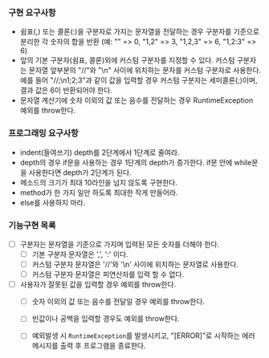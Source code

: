 ### 구현 요구사항
- 쉼표(,) 또는 콜론(:)을 구분자로 가지는 문자열을 전달하는 경우 구분자를 기준으로 분리한 각 숫자의 합을 반환 (예: "" => 0, "1,2" => 3, "1,2,3" => 6, "1,2:3" => 6)
- 앞의 기본 구분자(쉼표, 콜론)외에 커스텀 구분자를 지정할 수 있다. 커스텀 구분자는 문자열 앞부분의 "//"와 "\n" 사이에 위치하는 문자를 커스텀 구분자로 사용한다. 예를 들어 "//;\n1;2;3"과 같이 값을 입력할 경우 커스텀 구분자는 세미콜론(;)이며, 결과 값은 6이 반환되어야 한다.
- 문자열 계산기에 숫자 이외의 값 또는 음수를 전달하는 경우 RuntimeException 예외를 throw한다.


### 프로그래밍 요구사항
- indent(들여쓰기) depth를 2단계에서 1단계로 줄여라.
- depth의 경우 if문을 사용하는 경우 1단계의 depth가 증가한다. if문 안에 while문을 사용한다면 depth가 2단계가 된다.
- 메소드의 크기가 최대 10라인을 넘지 않도록 구현한다.
- method가 한 가지 일만 하도록 최대한 작게 만들어라.
- else를 사용하지 마라.


### 기능구현 목록
- [ ] 구분자는 문자열을 기준으로 가지며 입력된 모든 숫자를 더해야 한다.
    - [ ] 기본 구분자 문자열은 ',', ':' 이다.
    - [ ] 커스텀 구분자 문자열은 '//'와 '\n' 사이에 위치하는 문자열로 사용한다.
    - [ ] 커스텀 구분자 문자열은 피연산자를 입력 할 수 없다.
- [ ] 사용자가 잘못된 값을 입력할 경우 예외를 throw한다.
    - [ ] 숫자 이외의 값 또는 음수를 전달일 경우 예외를 throw한다.
    - [ ] 빈값이나 공백을 입력할 경우도 예외를 throw한다.
    - [ ] 예외발생 시 `RuntimeException`를 발생시키고, "[ERROR]"로 시작하는 에러 메시지를 출력 후 프로그램을 종료한다.

